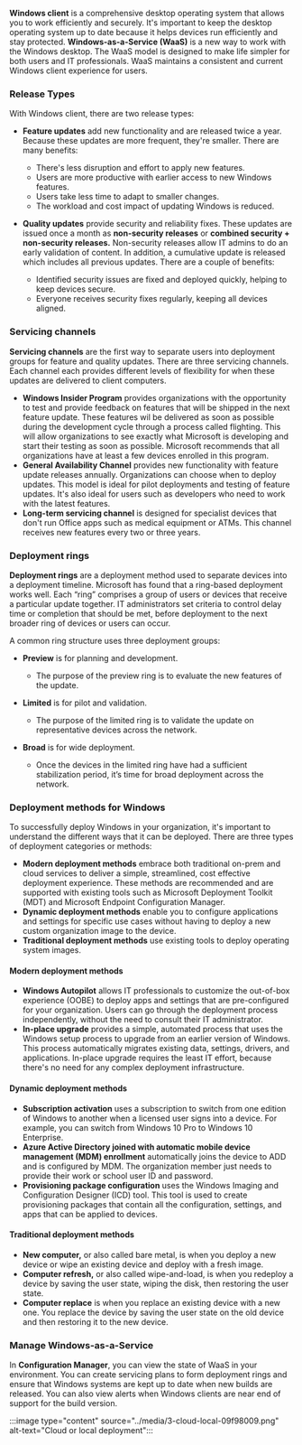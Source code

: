 **Windows client** is a comprehensive desktop operating system that allows you to work efficiently and securely. It's important to keep the desktop operating system up to date because it helps devices run efficiently and stay protected. **Windows-as-a-Service (WaaS)** is a new way to work with the Windows desktop. The WaaS model is designed to make life simpler for both users and IT professionals. WaaS maintains a consistent and current Windows client experience for users.

### Release Types

With Windows client, there are two release types:

 -  **Feature updates** add new functionality and are released twice a year. Because these updates are more frequent, they're smaller. There are many benefits:
    
     -  There's less disruption and effort to apply new features.
     -  Users are more productive with earlier access to new Windows features.
     -  Users take less time to adapt to smaller changes.
     -  The workload and cost impact of updating Windows is reduced.
 -  **Quality updates** provide security and reliability fixes. These updates are issued once a month as **non-security releases** or **combined security + non-security releases.** Non-security releases allow IT admins to do an early validation of content. In addition, a cumulative update is released which includes all previous updates. There are a couple of benefits:
    
     -  Identified security issues are fixed and deployed quickly, helping to keep devices secure.
     -  Everyone receives security fixes regularly, keeping all devices aligned.

### Servicing channels

**Servicing channels** are the first way to separate users into deployment groups for feature and quality updates. There are three servicing channels. Each channel each provides different levels of flexibility for when these updates are delivered to client computers.

 -  **Windows Insider Program** provides organizations with the opportunity to test and provide feedback on features that will be shipped in the next feature update. These features wil be delivered as soon as possible during the development cycle through a process called flighting. This will allow organizations to see exactly what Microsoft is developing and start their testing as soon as possible. Microsoft recommends that all organizations have at least a few devices enrolled in this program.
 -  **General Availability Channel** provides new functionality with feature update releases annually. Organizations can choose when to deploy updates. This model is ideal for pilot deployments and testing of feature updates. It's also ideal for users such as developers who need to work with the latest features.
 -  **Long-term servicing channel** is designed for specialist devices that don't run Office apps such as medical equipment or ATMs. This channel receives new features every two or three years.

### Deployment rings

**Deployment rings** are a deployment method used to separate devices into a deployment timeline. Microsoft has found that a ring-based deployment works well. Each “ring” comprises a group of users or devices that receive a particular update together. IT administrators set criteria to control delay time or completion that should be met, before deployment to the next broader ring of devices or users can occur.

A common ring structure uses three deployment groups:

 -  **Preview** is for planning and development.
    
     -  The purpose of the preview ring is to evaluate the new features of the update.
 -  **Limited** is for pilot and validation.
    
     -  The purpose of the limited ring is to validate the update on representative devices across the network.
 -  **Broad** is for wide deployment.
    
     -  Once the devices in the limited ring have had a sufficient stabilization period, it’s time for broad deployment across the network.

### Deployment methods for Windows

To successfully deploy Windows in your organization, it's important to understand the different ways that it can be deployed. There are three types of deployment categories or methods:

 -  **Modern deployment methods** embrace both traditional on-prem and cloud services to deliver a simple, streamlined, cost effective deployment experience. These methods are recommended and are supported with existing tools such as Microsoft Deployment Toolkit (MDT) and Microsoft Endpoint Configuration Manager.
 -  **Dynamic deployment methods** enable you to configure applications and settings for specific use cases without having to deploy a new custom organization image to the device.
 -  **Traditional deployment methods** use existing tools to deploy operating system images.

#### Modern deployment methods

 -  **Windows Autopilot** allows IT professionals to customize the out-of-box experience (OOBE) to deploy apps and settings that are pre-configured for your organization. Users can go through the deployment process independently, without the need to consult their IT administrator.
 -  **In-place upgrade** provides a simple, automated process that uses the Windows setup process to upgrade from an earlier version of Windows. This process automatically migrates existing data, settings, drivers, and applications. In-place upgrade requires the least IT effort, because there's no need for any complex deployment infrastructure.

#### Dynamic deployment methods

 -  **Subscription activation** uses a subscription to switch from one edition of Windows to another when a licensed user signs into a device. For example, you can switch from Windows 10 Pro to Windows 10 Enterprise.
 -  **Azure Active Directory joined with automatic mobile device management (MDM) enrollment** automatically joins the device to ADD and is configured by MDM. The organization member just needs to provide their work or school user ID and password.
 -  **Provisioning package configuration** uses the Windows Imaging and Configuration Designer (ICD) tool. This tool is used to create provisioning packages that contain all the configuration, settings, and apps that can be applied to devices.

#### Traditional deployment methods

 -  **New computer,** or also called bare metal, is when you deploy a new device or wipe an existing device and deploy with a fresh image.
 -  **Computer refresh,** or also called wipe-and-load, is when you redeploy a device by saving the user state, wiping the disk, then restoring the user state.
 -  **Computer replace** is when you replace an existing device with a new one. You replace the device by saving the user state on the old device and then restoring it to the new device.

### Manage Windows-as-a-Service

In **Configuration Manager**, you can view the state of WaaS in your environment. You can create servicing plans to form deployment rings and ensure that Windows systems are kept up to date when new builds are released. You can also view alerts when Windows clients are near end of support for the build version.

:::image type="content" source="../media/3-cloud-local-09f98009.png" alt-text="Cloud or local deployment":::
